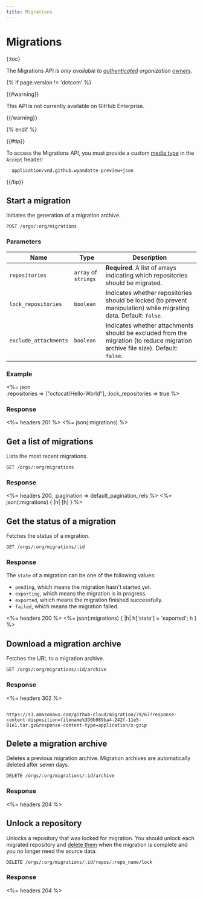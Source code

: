```yaml
---
title: Migrations
---
```


# Migrations

{:toc}

The Migrations API *is only available to [authenticated](https://developer.github.com/v3/#authentication) organization [owners](https://help.github.com/articles/permission-levels-for-an-organization/)*.

{% if page.version != 'dotcom' %}

{{#warning}}

This API is not currently available on GitHub Enterprise.

{{/warning}}

{% endif %}

{{#tip}}

  To access the Migrations API, you must provide a custom [media type](/v3/media) in the `Accept` header:

      application/vnd.github.wyandotte-preview+json

{{/tip}}

## Start a migration

Initiates the generation of a migration archive.

    POST /orgs/:org/migrations

### Parameters

Name    | Type    | Description
--------|---------|--------------
`repositories` | `array` of `strings` | **Required**. A list of arrays indicating which repositories should be migrated.
`lock_repositories`|`boolean` | Indicates whether repositories should be locked (to prevent manipulation) while migrating data. Default: `false`.
`exclude_attachments`|`boolean` | Indicates whether attachments should be excluded from the migration (to reduce migration archive file size). Default: `false`.

### Example

<%= json \
  :repositories       => ["octocat/Hello-World"],
  :lock_repositories  => true
%>

### Response

<%= headers 201 %>
<%= json(:migrations) %>

## Get a list of migrations

Lists the most recent migrations.

    GET /orgs/:org/migrations

### Response

<%= headers 200, :pagination => default_pagination_rels %>
<%= json(:migrations) { |h| [h] } %>

## Get the status of a migration

Fetches the status of a migration.

    GET /orgs/:org/migrations/:id

### Response

The `state` of a migration can be one of the following values:

* `pending`, which means the migration hasn't started yet.
* `exporting`, which means the migration is in progress.
* `exported`, which means the migration finished successfully.
* `failed`, which means the migration failed.

<%= headers 200 %>
<%= json(:migrations) { |h| h['state'] = 'exported'; h } %>

## Download a migration archive

Fetches the URL to a migration archive.

    GET /orgs/:org/migrations/:id/archive

### Response

<%= headers 302 %>
<pre class="body-response"><code>
https://s3.amazonaws.com/github-cloud/migration/79/67?response-content-disposition=filename%3D0b989ba4-242f-11e5-81e1.tar.gz&response-content-type=application/x-gzip
</code></pre>

## Delete a migration archive

Deletes a previous migration archive. Migration archives are automatically deleted after seven days.

    DELETE /orgs/:org/migrations/:id/archive

### Response

<%= headers 204 %>

## Unlock a repository

Unlocks a repository that was locked for migration. You should unlock each migrated repository and [delete them](/v3/repos/#delete-a-repository) when the migration is complete and you no longer need the source data.

    DELETE /orgs/:org/migrations/:id/repos/:repo_name/lock

### Response

<%= headers 204 %>
